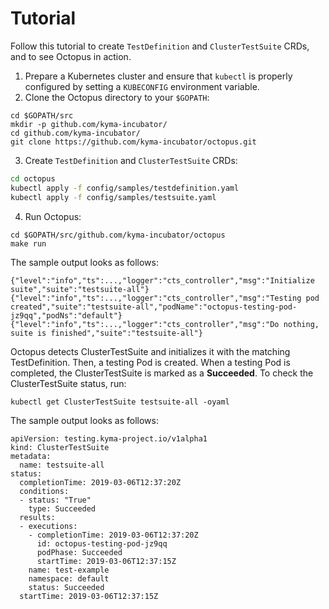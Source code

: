 # Tutorial

Follow this tutorial to create `TestDefinition` and `ClusterTestSuite` CRDs, and to see Octopus in action.

1. Prepare a Kubernetes cluster and ensure that `kubectl` is properly configured by setting a `KUBECONFIG` environment variable. 
1. Clone the Octopus directory to your `$GOPATH`:
```
cd $GOPATH/src
mkdir -p github.com/kyma-incubator/
cd github.com/kyma-incubator/
git clone https://github.com/kyma-incubator/octopus.git
```
3. Create `TestDefinition` and `ClusterTestSuite` CRDs:

```bash
cd octopus
kubectl apply -f config/samples/testdefinition.yaml
kubectl apply -f config/samples/testsuite.yaml

```
4. Run Octopus:
```
cd $GOPATH/src/github.com/kyma-incubator/octopus
make run
```
The sample output looks as follows:
```
{"level":"info","ts":...,"logger":"cts_controller","msg":"Initialize suite","suite":"testsuite-all"}
{"level":"info","ts":...,"logger":"cts_controller","msg":"Testing pod created","suite":"testsuite-all","podName":"octopus-testing-pod-jz9qq","podNs":"default"}
{"level":"info","ts":...,"logger":"cts_controller","msg":"Do nothing, suite is finished","suite":"testsuite-all"}
```

Octopus detects ClusterTestSuite and initializes it with the matching TestDefinition. 
Then, a testing Pod is created. When a testing Pod is completed, the ClusterTestSuite is marked as a **Succeeded**.
To check the ClusterTestSuite status, run:
```
kubectl get ClusterTestSuite testsuite-all -oyaml
```
The sample output looks as follows:
```
apiVersion: testing.kyma-project.io/v1alpha1
kind: ClusterTestSuite
metadata:
  name: testsuite-all
status:
  completionTime: 2019-03-06T12:37:20Z
  conditions:
  - status: "True"
    type: Succeeded
  results:
  - executions:
    - completionTime: 2019-03-06T12:37:20Z
      id: octopus-testing-pod-jz9qq
      podPhase: Succeeded
      startTime: 2019-03-06T12:37:15Z
    name: test-example
    namespace: default
    status: Succeeded
  startTime: 2019-03-06T12:37:15Z

```